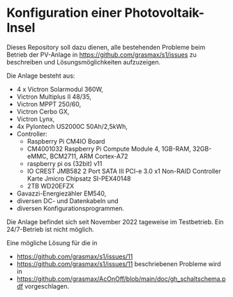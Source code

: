 # Konfiguration einer Photovoltaik-Insel
Dieses Repository soll dazu dienen, alle bestehenden Probleme beim Betrieb der PV-Anlage in https://github.com/grasmax/s1/issues zu beschreiben und Lösungsmöglichkeiten aufzuzeigen.

Die Anlage besteht aus:
- 4 x Victron Solarmodul 360W,
- Victron Multiplus II 48/35,
- Victron MPPT 250/60,
- Victron Cerbo GX,
- Victron Lynx,
- 4x Pylontech US2000C 50Ah/2,5kWh,
- Controller:
    * Raspberry Pi CM4IO Board
    * CM4001032 Raspberry Pi Compute Module 4, 1GB-RAM, 32GB-eMMC, BCM2711, ARM Cortex-A72
    * raspberry pi os (32bit) v11
    * IO CREST JMB582 2 Port SATA III PCI-e 3.0 x1 Non-RAID Controller Karte Jmicro Chipsatz SI-PEX40148
    * 2TB WD20EFZX
- Gavazzi-Energiezähler EM540,
- diversen DC- und Datenkabeln und
- diversen Konfigurationsprogrammen.

Die Anlage befindet sich seit November 2022 tageweise im Testbetrieb.
Ein 24/7-Betrieb ist nicht möglich.

Eine mögliche Lösung für die in 
* https://github.com/grasmax/s1/issues/11
* https://github.com/grasmax/s1/issues/11
beschriebenen Probleme wird in 
* https://github.com/grasmax/AcOnOff/blob/main/doc/gh_schaltschema.pdf
vorgeschlagen.
